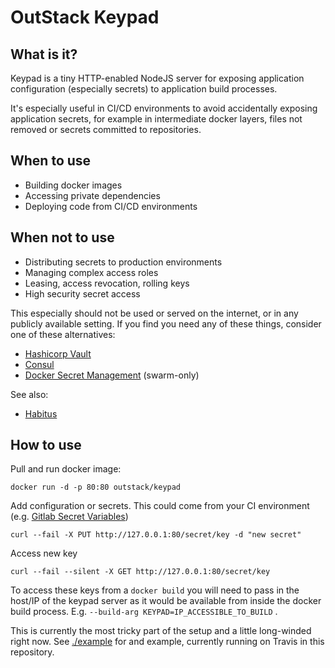 # OutStack Keypad

## What is it? 

Keypad is a tiny HTTP-enabled NodeJS server for exposing application configuration (especially secrets) to application build processes.

It's especially useful in CI/CD environments to avoid accidentally exposing application secrets, for example in intermediate docker layers, files not removed or secrets committed to repositories.

## When to use

 - Building docker images
 - Accessing private dependencies
 - Deploying code from CI/CD environments

## When not to use

 - Distributing secrets to production environments
 - Managing complex access roles
 - Leasing, access revocation, rolling keys
 - High security secret access

This especially should not be used or served on the internet, or in any publicly available setting. If you find you need any of these things, consider one of these alternatives:

 - [Hashicorp Vault](https://www.vaultproject.io/)
 - [Consul](https://www.consul.io/)
 - [Docker Secret Management](https://docs.docker.com/engine/swarm/secrets/) (swarm-only)

See also:
 - [Habitus](http://www.habitus.io/)

## How to use

Pull and run docker image:

    docker run -d -p 80:80 outstack/keypad
    
Add configuration or secrets. This could come from your CI environment (e.g. [Gitlab Secret Variables](https://docs.gitlab.com/ce/ci/variables/README.html#secret-variables))

    curl --fail -X PUT http://127.0.0.1:80/secret/key -d "new secret"

Access new key

    curl --fail --silent -X GET http://127.0.0.1:80/secret/key

To access these keys from a `docker build` you will need to pass in the host/IP of the keypad server
as it would be available from inside the docker build process. E.g. `--build-arg KEYPAD=IP_ACCESSIBLE_TO_BUILD` .

This is currently the most tricky part of the setup and a little long-winded right now. See [./example](./example) for
and example, currently running on Travis in this repository.


